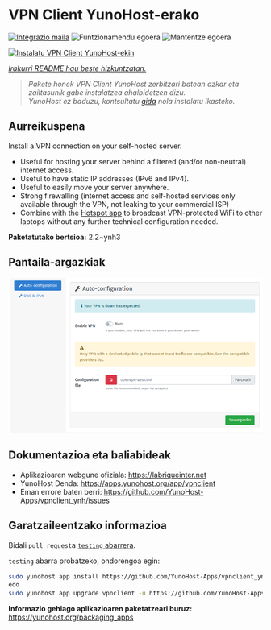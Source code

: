 <!--
Ohart ongi: README hau automatikoki sortu da <https://github.com/YunoHost/apps/tree/master/tools/readme_generator>ri esker
EZ editatu eskuz.
-->

# VPN Client YunoHost-erako

[![Integrazio maila](https://dash.yunohost.org/integration/vpnclient.svg)](https://dash.yunohost.org/appci/app/vpnclient) ![Funtzionamendu egoera](https://ci-apps.yunohost.org/ci/badges/vpnclient.status.svg) ![Mantentze egoera](https://ci-apps.yunohost.org/ci/badges/vpnclient.maintain.svg)

[![Instalatu VPN Client YunoHost-ekin](https://install-app.yunohost.org/install-with-yunohost.svg)](https://install-app.yunohost.org/?app=vpnclient)

*[Irakurri README hau beste hizkuntzatan.](./ALL_README.md)*

> *Pakete honek VPN Client YunoHost zerbitzari batean azkar eta zailtasunik gabe instalatzea ahalbidetzen dizu.*  
> *YunoHost ez baduzu, kontsultatu [gida](https://yunohost.org/install) nola instalatu ikasteko.*

## Aurreikuspena

Install a VPN connection on your self-hosted server.
* Useful for hosting your server behind a filtered (and/or non-neutral) internet access.
* Useful to have static IP addresses (IPv6 and IPv4).
* Useful to easily move your server anywhere.
* Strong firewalling (internet access and self-hosted services only available through the VPN, not leaking to your commercial ISP)
* Combine with the [Hotspot app](https://github.com/YunoHost-Apps/hotspot_ynh) to broadcast VPN-protected WiFi to other laptops without any further technical configuration needed.



**Paketatutako bertsioa:** 2.2~ynh3

## Pantaila-argazkiak

![VPN Client(r)en pantaila-argazkia](./doc/screenshots/vpnclient.png)

## Dokumentazioa eta baliabideak

- Aplikazioaren webgune ofiziala: <https://labriqueinter.net>
- YunoHost Denda: <https://apps.yunohost.org/app/vpnclient>
- Eman errore baten berri: <https://github.com/YunoHost-Apps/vpnclient_ynh/issues>

## Garatzaileentzako informazioa

Bidali `pull request`a [`testing` abarrera](https://github.com/YunoHost-Apps/vpnclient_ynh/tree/testing).

`testing` abarra probatzeko, ondorengoa egin:

```bash
sudo yunohost app install https://github.com/YunoHost-Apps/vpnclient_ynh/tree/testing --debug
edo
sudo yunohost app upgrade vpnclient -u https://github.com/YunoHost-Apps/vpnclient_ynh/tree/testing --debug
```

**Informazio gehiago aplikazioaren paketatzeari buruz:** <https://yunohost.org/packaging_apps>
